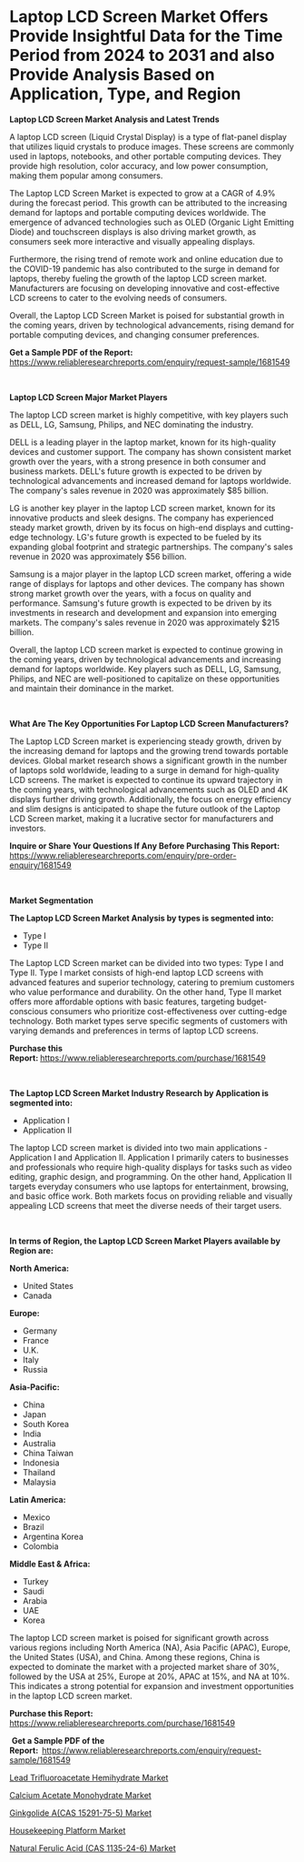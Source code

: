 <p><h1>Laptop LCD Screen Market Offers Provide Insightful Data for the Time Period from 2024 to 2031 and also Provide Analysis Based on Application, Type, and Region</h1></p><p><strong>Laptop LCD Screen Market Analysis and Latest Trends</strong></p>
<p><p>A laptop LCD screen (Liquid Crystal Display) is a type of flat-panel display that utilizes liquid crystals to produce images. These screens are commonly used in laptops, notebooks, and other portable computing devices. They provide high resolution, color accuracy, and low power consumption, making them popular among consumers.</p><p>The Laptop LCD Screen Market is expected to grow at a CAGR of 4.9% during the forecast period. This growth can be attributed to the increasing demand for laptops and portable computing devices worldwide. The emergence of advanced technologies such as OLED (Organic Light Emitting Diode) and touchscreen displays is also driving market growth, as consumers seek more interactive and visually appealing displays.</p><p>Furthermore, the rising trend of remote work and online education due to the COVID-19 pandemic has also contributed to the surge in demand for laptops, thereby fueling the growth of the laptop LCD screen market. Manufacturers are focusing on developing innovative and cost-effective LCD screens to cater to the evolving needs of consumers.</p><p>Overall, the Laptop LCD Screen Market is poised for substantial growth in the coming years, driven by technological advancements, rising demand for portable computing devices, and changing consumer preferences.</p></p>
<p><strong>Get a Sample PDF of the Report:&nbsp;</strong> <a href="https://www.reliableresearchreports.com/enquiry/request-sample/1681549">https://www.reliableresearchreports.com/enquiry/request-sample/1681549</a></p>
<p>&nbsp;</p>
<p><strong>Laptop LCD Screen Major Market Players</strong></p>
<p><p>The laptop LCD screen market is highly competitive, with key players such as DELL, LG, Samsung, Philips, and NEC dominating the industry. </p><p>DELL is a leading player in the laptop market, known for its high-quality devices and customer support. The company has shown consistent market growth over the years, with a strong presence in both consumer and business markets. DELL's future growth is expected to be driven by technological advancements and increased demand for laptops worldwide. The company's sales revenue in 2020 was approximately $85 billion.</p><p>LG is another key player in the laptop LCD screen market, known for its innovative products and sleek designs. The company has experienced steady market growth, driven by its focus on high-end displays and cutting-edge technology. LG's future growth is expected to be fueled by its expanding global footprint and strategic partnerships. The company's sales revenue in 2020 was approximately $56 billion.</p><p>Samsung is a major player in the laptop LCD screen market, offering a wide range of displays for laptops and other devices. The company has shown strong market growth over the years, with a focus on quality and performance. Samsung's future growth is expected to be driven by its investments in research and development and expansion into emerging markets. The company's sales revenue in 2020 was approximately $215 billion.</p><p>Overall, the laptop LCD screen market is expected to continue growing in the coming years, driven by technological advancements and increasing demand for laptops worldwide. Key players such as DELL, LG, Samsung, Philips, and NEC are well-positioned to capitalize on these opportunities and maintain their dominance in the market.</p></p>
<p>&nbsp;</p>
<p><strong>What Are The Key Opportunities For Laptop LCD Screen Manufacturers?</strong></p>
<p><p>The Laptop LCD Screen market is experiencing steady growth, driven by the increasing demand for laptops and the growing trend towards portable devices. Global market research shows a significant growth in the number of laptops sold worldwide, leading to a surge in demand for high-quality LCD screens. The market is expected to continue its upward trajectory in the coming years, with technological advancements such as OLED and 4K displays further driving growth. Additionally, the focus on energy efficiency and slim designs is anticipated to shape the future outlook of the Laptop LCD Screen market, making it a lucrative sector for manufacturers and investors.</p></p>
<p><strong>Inquire or Share Your Questions If Any Before Purchasing This Report:</strong> <a href="https://www.reliableresearchreports.com/enquiry/pre-order-enquiry/1681549">https://www.reliableresearchreports.com/enquiry/pre-order-enquiry/1681549</a></p>
<p>&nbsp;</p>
<p><strong>Market Segmentation</strong></p>
<p><strong>The Laptop LCD Screen Market Analysis by types is segmented into:</strong></p>
<p><ul><li>Type I</li><li>Type II</li></ul></p>
<p><p>The Laptop LCD Screen market can be divided into two types: Type I and Type II. Type I market consists of high-end laptop LCD screens with advanced features and superior technology, catering to premium customers who value performance and durability. On the other hand, Type II market offers more affordable options with basic features, targeting budget-conscious consumers who prioritize cost-effectiveness over cutting-edge technology. Both market types serve specific segments of customers with varying demands and preferences in terms of laptop LCD screens.</p></p>
<p><strong>Purchase this Report:&nbsp;</strong><a href="https://www.reliableresearchreports.com/purchase/1681549">https://www.reliableresearchreports.com/purchase/1681549</a></p>
<p>&nbsp;</p>
<p><strong>The Laptop LCD Screen Market Industry Research by Application is segmented into:</strong></p>
<p><ul><li>Application I</li><li>Application II</li></ul></p>
<p><p>The laptop LCD screen market is divided into two main applications - Application I and Application II. Application I primarily caters to businesses and professionals who require high-quality displays for tasks such as video editing, graphic design, and programming. On the other hand, Application II targets everyday consumers who use laptops for entertainment, browsing, and basic office work. Both markets focus on providing reliable and visually appealing LCD screens that meet the diverse needs of their target users.</p></p>
<p>&nbsp;</p>
<p><strong>In terms of Region, the Laptop LCD Screen Market Players available by Region are:</strong></p>
<p>
    <p> <strong> North America: </strong>
        <ul>
            <li>United States</li>
            <li>Canada</li>
        </ul>
        </p> 
    <p> <strong> Europe: </strong>
        <ul>
            <li>Germany</li>
            <li>France</li>
            <li>U.K.</li>
            <li>Italy</li>
            <li>Russia</li>
        </ul>
        </p> 
    <p> <strong> Asia-Pacific: </strong>
        <ul>
            <li>China</li>
            <li>Japan</li>
            <li>South Korea</li>
            <li>India</li>
            <li>Australia</li>
            <li>China Taiwan</li>
            <li>Indonesia</li>
            <li>Thailand</li>
            <li>Malaysia</li>
        </ul>
        </p> 
    <p> <strong> Latin America: </strong>
        <ul>
            <li>Mexico</li>
            <li>Brazil</li>
            <li>Argentina Korea</li>
            <li>Colombia</li>
        </ul>
        </p> 
    <p> <strong> Middle East & Africa: </strong>
        <ul>
            <li>Turkey</li>
            <li>Saudi</li>
            <li>Arabia</li>
            <li>UAE</li>
            <li>Korea</li>
        </ul>
    </p>
    </p>
<p><p>The laptop LCD screen market is poised for significant growth across various regions including North America (NA), Asia Pacific (APAC), Europe, the United States (USA), and China. Among these regions, China is expected to dominate the market with a projected market share of 30%, followed by the USA at 25%, Europe at 20%, APAC at 15%, and NA at 10%. This indicates a strong potential for expansion and investment opportunities in the laptop LCD screen market.</p></p>
<p><strong>Purchase this Report: </strong><a href="https://www.reliableresearchreports.com/purchase/1681549">https://www.reliableresearchreports.com/purchase/1681549</a></p>
<p>&nbsp;<strong>Get a Sample PDF of the Report:&nbsp;&nbsp;</strong><a href="https://www.reliableresearchreports.com/enquiry/request-sample/1681549">https://www.reliableresearchreports.com/enquiry/request-sample/1681549</a></p>
<p><strong></strong></p>
<p><p><a href="https://issuu.com/reportprime-2/docs/lead-trifluoroacetate-hemihydrate-market-size-2030">Lead Trifluoroacetate Hemihydrate Market</a></p><p><a href="https://issuu.com/reportprime-2/docs/calcium-acetate-monohydrate-market-size-2030.pptx">Calcium Acetate Monohydrate Market</a></p><p><a href="https://github.com/NorbertYates/Market-Research-Report-List-3/blob/main/ginkgolide-acas-15291-75-5-market.md">Ginkgolide A(CAS 15291-75-5) Market</a></p><p><a href="https://medium.com/@kelsitorphy644/housekeeping-platform-market-size-and-market-trends-complete-industry-overview-2024-to-2031-f175bb6fdc31">Housekeeping Platform Market</a></p><p><a href="https://github.com/prosalinda88/Market-Research-Report-List-3/blob/main/natural-ferulic-acid-cas-1135-24-6-market.md">Natural Ferulic Acid (CAS 1135-24-6) Market</a></p></p>